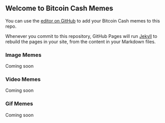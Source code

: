 ## Welcome to Bitcoin Cash Memes

You can use the [editor on GitHub](https://github.com/maplesyrupsucker/BitcoinCashMemes/edit/master/README.md) to add your Bitcoin Cash memes to this repo.

Whenever you commit to this repository, GitHub Pages will run [Jekyll](https://jekyllrb.com/) to rebuild the pages in your site, from the content in your Markdown files.

### Image Memes

Coming soon

### Video Memes

Coming soon

### Gif Memes

Coming soon
